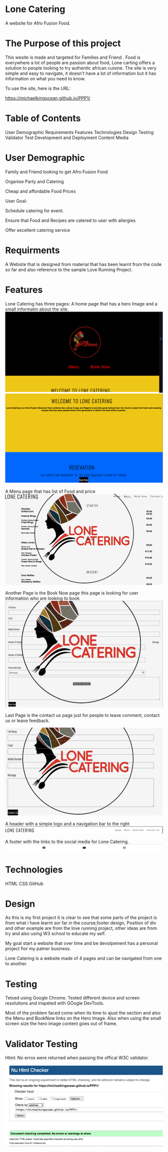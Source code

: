 # Lone Catering
A website for Afro Fusion Food.

# The Purpose of this project
This wesite is made and targeted for Families and Friend . Food is everywhere a lot of people are passion about food, Lone carting offers a solution to people looking to try authentic african cuisine.
The site is very simple and easy to navigate, it doesn't have a lot of information but it has information on what you need to know.

To use the site, here is the URL:

https://michaelkingocean.github.io/PPP1/


# Table of Contents

User Demographic
Requirements
Features
Technologies 
Design
Testing
Validator Test
Development and Deployment
Content
Media

# User Demographic

Family and Friend looking to get Afro Fusion Food

Organise Party and Catering

Cheap and affordable Food Prices

User Goal:

Schedule catering for event.

Ensure that Food and Recipes are catered to user with allergies

Offer excellent catering service


# Requirments

A Webiste that is designed from material that has been learnt from the code so far and also reference to the sample Love Running Project.

# Features

Lone Catering has three pages:
A home page that has a hero Image and a small informatin about the site.
![Screenshot 2023-12-20 at 17.17.35](assets/image/HomePage.png)
![Screenshot 2023-12-20 at 17.17.59](assets/image/homePage.png)

A Menu page that has list of Food and price
![MenuPage](assets/image/MenuPage.png)

Another Page is the Book Now page this page is looking for user information who are looking to book 
![BookNow](assets/image/bookNow.png)

Last Page is the contact us page just for people to leave comment, contact us or leave feedback.

![contactUs](assets/image/contactUs.png)

A header with a simple logo and a navigation bar to the right 
![header](assets/image/header.png)

A footer with the links to the social media for Lone Catering.
![footer](assets/image/footer.png)

# Technologies

HTML
CSS
GitHub

# Design

As this is my first project it is clear to see that some parts of the project is from what i have learnt sor far in the course,footer design, Position of div and other example are from the love running project, other ideas are from try and also using W3 school to educate my self.

My goal start a website that over time and be devolpement has a personal project fior my patner business.

Lone Catering is a website made of 4 pages and can be navigated from one to another.                                                                                                                                  
# Testing

Tetsed using Google Chrome. Tested different device and screen resolutions and inspeted with GOogle DevTools.

Most of the problem faced come when its time to ajust the section and also the Menu and BookNow links on the Hero Image. Also when using the small screen size the hero image content goes out of frame.

# Validator Testing 

Html: No erros were returned when passing the offical W3C validator.

![HTML Validaor](assets/image/HTMLValidation.png)

